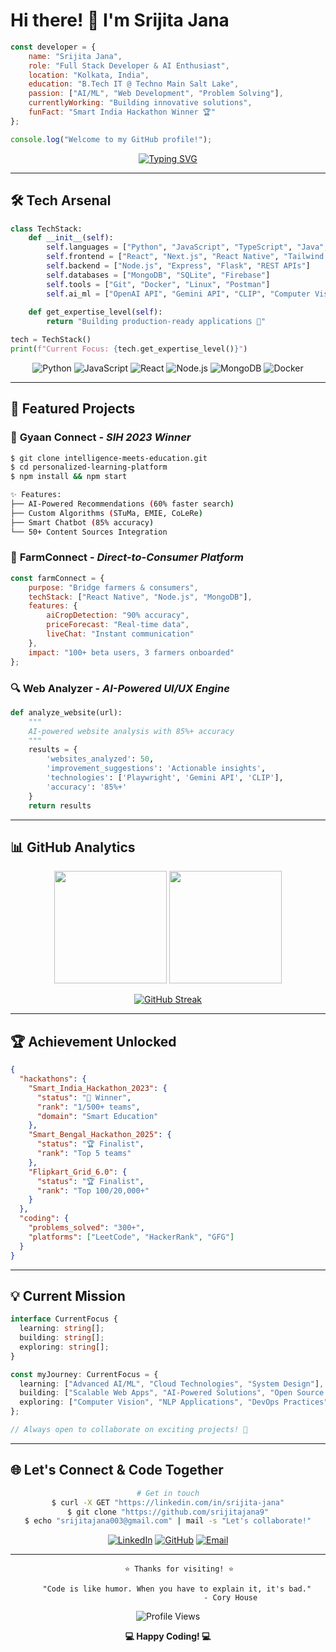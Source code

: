 # Hi there! 👋 I'm **Srijita Jana**

```javascript
const developer = {
    name: "Srijita Jana",
    role: "Full Stack Developer & AI Enthusiast",
    location: "Kolkata, India",
    education: "B.Tech IT @ Techno Main Salt Lake",
    passion: ["AI/ML", "Web Development", "Problem Solving"],
    currentlyWorking: "Building innovative solutions",
    funFact: "Smart India Hackathon Winner 🏆"
};

console.log("Welcome to my GitHub profile!");
```

<div align="center">

[![Typing SVG](https://readme-typing-svg.herokuapp.com?font=Fira+Code&weight=500&size=22&pause=1000&color=58A6FF&center=true&vCenter=true&width=500&lines=Full+Stack+Developer;AI+%26+ML+Enthusiast;Hackathon+Winner;Open+Source+Contributor)](https://git.io/typing-svg)

</div>

---

## 🛠️ **Tech Arsenal**

```python
class TechStack:
    def __init__(self):
        self.languages = ["Python", "JavaScript", "TypeScript", "Java", "C"]
        self.frontend = ["React", "Next.js", "React Native", "Tailwind CSS"]
        self.backend = ["Node.js", "Express", "Flask", "REST APIs"]
        self.databases = ["MongoDB", "SQLite", "Firebase"]
        self.tools = ["Git", "Docker", "Linux", "Postman"]
        self.ai_ml = ["OpenAI API", "Gemini API", "CLIP", "Computer Vision"]
    
    def get_expertise_level(self):
        return "Building production-ready applications 🚀"

tech = TechStack()
print(f"Current Focus: {tech.get_expertise_level()}")
```

<div align="center">

![Python](https://img.shields.io/badge/Python-3776AB?style=flat-square&logo=python&logoColor=white)
![JavaScript](https://img.shields.io/badge/JavaScript-F7DF1E?style=flat-square&logo=javascript&logoColor=black)
![React](https://img.shields.io/badge/React-61DAFB?style=flat-square&logo=react&logoColor=black)
![Node.js](https://img.shields.io/badge/Node.js-339933?style=flat-square&logo=node.js&logoColor=white)
![MongoDB](https://img.shields.io/badge/MongoDB-47A248?style=flat-square&logo=mongodb&logoColor=white)
![Docker](https://img.shields.io/badge/Docker-2496ED?style=flat-square&logo=docker&logoColor=white)

</div>

---

## 🚀 **Featured Projects**

### 🎯 **Gyaan Connect** - *SIH 2023 Winner*
```bash
$ git clone intelligence-meets-education.git
$ cd personalized-learning-platform
$ npm install && npm start

✨ Features:
├── AI-Powered Recommendations (60% faster search)
├── Custom Algorithms (STuMa, EMIE, CoLeRe)
├── Smart Chatbot (85% accuracy)
└── 50+ Content Sources Integration
```

### 📱 **FarmConnect** - *Direct-to-Consumer Platform*
```javascript
const farmConnect = {
    purpose: "Bridge farmers & consumers",
    techStack: ["React Native", "Node.js", "MongoDB"],
    features: {
        aiCropDetection: "90% accuracy",
        priceForecast: "Real-time data",
        liveChat: "Instant communication"
    },
    impact: "100+ beta users, 3 farmers onboarded"
};
```

### 🔍 **Web Analyzer** - *AI-Powered UI/UX Engine*
```python
def analyze_website(url):
    """
    AI-powered website analysis with 85%+ accuracy
    """
    results = {
        'websites_analyzed': 50,
        'improvement_suggestions': 'Actionable insights',
        'technologies': ['Playwright', 'Gemini API', 'CLIP'],
        'accuracy': '85%+'
    }
    return results
```

---

## 📊 **GitHub Analytics**

<div align="center">

<img height="180em" src="https://github-readme-stats.vercel.app/api?username=srijitajana9&show_icons=true&theme=github_dark&include_all_commits=true&count_private=true&hide_border=true&bg_color=0d1117"/>

<img height="180em" src="https://github-readme-stats.vercel.app/api/top-langs/?username=srijitajana9&layout=compact&langs_count=8&theme=github_dark&hide_border=true&bg_color=0d1117"/>

</div>

<div align="center">

[![GitHub Streak](https://streak-stats.demolab.com?user=srijitajana9&theme=github-dark-blue&hide_border=true&background=0d1117)](https://git.io/streak-stats)

</div>

---

## 🏆 **Achievement Unlocked**

```json
{
  "hackathons": {
    "Smart_India_Hackathon_2023": {
      "status": "🥇 Winner",
      "rank": "1/500+ teams",
      "domain": "Smart Education"
    },
    "Smart_Bengal_Hackathon_2025": {
      "status": "🏆 Finalist",
      "rank": "Top 5 teams"
    },
    "Flipkart_Grid_6.0": {
      "status": "🏆 Finalist", 
      "rank": "Top 100/20,000+"
    }
  },
  "coding": {
    "problems_solved": "300+",
    "platforms": ["LeetCode", "HackerRank", "GFG"]
  }
}
```

---

## 💡 **Current Mission**

```typescript
interface CurrentFocus {
  learning: string[];
  building: string[];
  exploring: string[];
}

const myJourney: CurrentFocus = {
  learning: ["Advanced AI/ML", "Cloud Technologies", "System Design"],
  building: ["Scalable Web Apps", "AI-Powered Solutions", "Open Source Projects"],
  exploring: ["Computer Vision", "NLP Applications", "DevOps Practices"]
};

// Always open to collaborate on exciting projects! 🤝
```

---

## 🌐 **Let's Connect & Code Together**

<div align="center">

```bash
# Get in touch
$ curl -X GET "https://linkedin.com/in/srijita-jana"
$ git clone "https://github.com/srijitajana9"
$ echo "srijitajana003@gmail.com" | mail -s "Let's collaborate!"
```

[![LinkedIn](https://img.shields.io/badge/LinkedIn-0077B5?style=for-the-badge&logo=linkedin&logoColor=white)](https://linkedin.com/in/srijita-jana)
[![GitHub](https://img.shields.io/badge/GitHub-100000?style=for-the-badge&logo=github&logoColor=white)](https://github.com/srijitajana9)
[![Email](https://img.shields.io/badge/Gmail-D14836?style=for-the-badge&logo=gmail&logoColor=white)](mailto:srijitajana003@gmail.com)

</div>

---

<div align="center">

```ascii
     ⭐ Thanks for visiting! ⭐
    
    "Code is like humor. When you have to explain it, it's bad."
                            - Cory House
```

<img src="https://komarev.com/ghpvc/?username=srijitajana9&color=58a6ff&style=flat-square&label=Profile+Views" alt="Profile Views" />

</div>

<div align="center">

**💻 Happy Coding! 💻**

</div>
